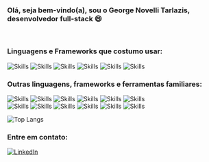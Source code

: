 ### Olá, seja bem-vindo(a), sou o George Novelli Tarlazis, desenvolvedor full-stack 😄 ###

<br/>

### Linguagens e Frameworks que costumo usar: ### 
<p>
  <img src="https://img.shields.io/badge/JavaScript-F7DF1E?style=for-the-badge&logo=javascript&logoColor=black" alt="Skills"/>
  <img src="https://img.shields.io/badge/TypeScript-007ACC?style=for-the-badge&logo=typescript&logoColor=white" alt="Skills"/>
  <img src="https://img.shields.io/badge/React-20232A?style=for-the-badge&logo=react&logoColor=61DAFB" alt="Skills"/>
  <img src="https://img.shields.io/badge/Node.js-43853D?style=for-the-badge&logo=node.js&logoColor=white" alt="Skills"/>
  <img src="https://img.shields.io/badge/Java-ED8B00?style=for-the-badge&logo=openjdk&logoColor=white" alt="Skills"/>
  <img src="https://img.shields.io/badge/Spring-6DB33F?style=for-the-badge&logo=spring&logoColor=white" alt="Skills"/>
</p>

### Outras linguagens, frameworks e ferramentas familiares: ###
<p>
   <img src="https://img.shields.io/badge/html5-%23E34F26.svg?style=for-the-badge&logo=html5&logoColor=white" alt="Skills"/>
   <img src="https://img.shields.io/badge/css3-%231572B6.svg?style=for-the-badge&logo=css3&logoColor=white" alt="Skills"/>
   <img src="https://img.shields.io/badge/express.js-%23404d59.svg?style=for-the-badge&logo=express&logoColor=%2361DAFB" alt="Skills"/>
   <img src="https://img.shields.io/badge/Sequelize-52B0E7?style=for-the-badge&logo=Sequelize&logoColor=white" alt="Skills"/>
   <img src="https://img.shields.io/badge/Context--Api-000000?style=for-the-badge&logo=react" alt="Skills"/>
   <img src="https://img.shields.io/badge/-jest-%23C21325?style=for-the-badge&logo=jest&logoColor=white" alt="Skills"/>
   <br/>
   <img src="https://img.shields.io/badge/mysql-4479A1.svg?style=for-the-badge&logo=mysql&logoColor=white" alt="Skills"/>
   <img src="https://img.shields.io/badge/docker-%230db7ed.svg?style=for-the-badge&logo=docker&logoColor=white" alt="Skills"/>
   <img src="https://img.shields.io/badge/git-%23F05033.svg?style=for-the-badge&logo=git&logoColor=white" alt="Skills"/>
   <img src="https://img.shields.io/badge/github-%23121011.svg?style=for-the-badge&logo=github&logoColor=white" alt="Skills"/>
   <img src="https://img.shields.io/badge/Visual%20Studio%20Code-0078d7.svg?style=for-the-badge&logo=visual-studio-code&logoColor=white" alt="Skills"/>
   <img src="https://img.shields.io/badge/IntelliJIDEA-000000.svg?style=for-the-badge&logo=intellij-idea&logoColor=white" alt="Skills"/>
</p>

 ![Top Langs](https://github-readme-stats.vercel.app/api/top-langs/?username=johnovelli&layout=compact&size_weight=1.5&count_weight=1.5)
### Entre em contato: ###
[![LinkedIn](https://img.shields.io/badge/linkedin-%230077B5.svg?style=for-the-badge&logo=linkedin&logoColor=white)](https://www.linkedin.com/in/joh-novelli/)




